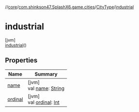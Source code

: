 //[core](../../../../index.md)/[com.shinkson47.SplashX6.game.cities](../../index.md)/[CityType](../index.md)/[industrial](index.md)

# industrial

[jvm]\
[industrial](index.md)()

## Properties

| Name | Summary |
|---|---|
| [name](../../../com.shinkson47.SplashX6.network/-packet-type/-ping/index.md#-372974862%2FProperties%2F971615585) | [jvm]<br>val [name](../../../com.shinkson47.SplashX6.network/-packet-type/-ping/index.md#-372974862%2FProperties%2F971615585): [String](https://kotlinlang.org/api/latest/jvm/stdlib/kotlin/-string/index.html) |
| [ordinal](../../../com.shinkson47.SplashX6.network/-packet-type/-ping/index.md#-739389684%2FProperties%2F971615585) | [jvm]<br>val [ordinal](../../../com.shinkson47.SplashX6.network/-packet-type/-ping/index.md#-739389684%2FProperties%2F971615585): [Int](https://kotlinlang.org/api/latest/jvm/stdlib/kotlin/-int/index.html) |
